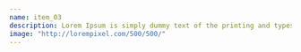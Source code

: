```yaml
---
name: item_03
description: Lorem Ipsum is simply dummy text of the printing and typesetting industry.
image: "http://lorempixel.com/500/500/"
---
```

